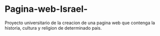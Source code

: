 # Pagina-web-Israel-
Proyecto universitario de la creacion de una pagina web que contenga la historia, cultura y religion de determinado pais. 
